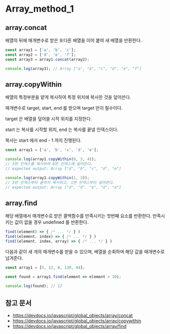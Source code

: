 # Array_method_1

## array.concat

배열의 뒤에 매개변수로 받은 또다른 배열을 이어 붙여 새 배열을 반환한다.

```jsx
const array1 = ['a', 'b', 'c'];
const array2 = ['d', 'e', 'f'];
const array3 = array1.concat(array2);

console.log(array3); // Array ["a", "b", "c", "d", "e", "f"]
```

## array.copyWithin

배열의 특정부분을 얕게 복사하여 특정 위치에 복사한 것을 덮어쓴다.

매개변수로 target, start, end 를 받으며 target 만이 필수이다.

target 은 배열을 덮어쓸 시작 위치를 지정한다. 

start 는 복사를 시작할 위치, end 는 복사를 끝낼 인덱스이다.

복사는 start 에서 end - 1 까지 진행된다.

```jsx
const array1 = ['a', 'b', 'c', 'd', 'e'];

console.log(array1.copyWithin(0, 3, 4));
// 3번 인덱스를 복사하여 0번 인덱스에 덮어쓴다.
// expected output: Array ["d", "b", "c", "d", "e"]

console.log(array1.copyWithin(1, 3));
// 3번 인덱스부터 끝까지 복사하고, 1번 인덱스부터 덮어쓴다.
// expected output: Array ["d", "d", "e", "d", "e"]
```

## array.find

해당 배열에서 매개변수로 받은 콜백함수를 만족시키는 첫번째 요소를 반환한다.
만족시키는 값이 없을 경우 undefined 를 반환한다.

```jsx
find((element) => { /* ... */ } )
find((element, index) => { /* ... */ } )
find((element, index, array) => { /* ... */ } )
```

다음과 같이 새 개의 매개변수를 받을 수 있으며, 배열을 순회하며 해당 값을 매개변수로 넘겨준다. 

```jsx
const array1 = [5, 12, 8, 130, 44];

const found = array1.find(element => element > 10);

console.log(found); // 12
```

## 참고 문서

- https://devdocs.io/javascript/global_objects/array/concat
- https://devdocs.io/javascript/global_objects/array/copywithin
- https://devdocs.io/javascript/global_objects/array/find